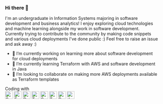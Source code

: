 ### Hi there 👋
I'm an undergraduate in Information Systems majoring in software development and business analytics! I enjoy exploring cloud technologies and machine learning alongside my work in software development. Currently trying to contribute to the community by making code snippets and various cloud deployments I've done public :) Feel free to raise an issue and ask away :)

- 🔭 I’m currently working on learning more about software development for cloud deployments
- 🌱 I’m currently learning Terraform with AWS and software development in Java
- 👯 I’m looking to collaborate on making more AWS deployments available as Terraform templates

Coding with <br>
<img alt="SpringBoot" src="https://img.shields.io/badge/-SpringBoot-green?style=for-the-badge&logo=Spring&logoColor=white" height="25"/>
<img alt="FastAPI" src="https://img.shields.io/badge/fastapi-lightgreen.svg?&style=for-the-badge&logo=fastapi&logoColor=white" height="25"/>
<img alt="Docker" src="https://img.shields.io/badge/-Docker-blue?style=for-the-badge&logo=Docker&logoColor=white" height="25"/>
<img alt="Terraform" src="https://img.shields.io/badge/-Terraform-purple?style=for-the-badge&logo=Terraform&logoColor=white" height="25"/>
<img alt="Serverless" src="https://img.shields.io/badge/-Severless-red?style=for-the-badge&logo=Serverless&logoColor=white" height="25"/>
<img alt="Tensorflow" src="https://img.shields.io/badge/-Tensorflow-orange?style=for-the-badge&logo=TensorFlow&logoColor=white" height="25"/>
<img alt="Python" src="https://img.shields.io/badge/python-3776AB.svg?&style=for-the-badge&logo=python&logoColor=white" height="25"/>
<img alt="Java" src="https://img.shields.io/badge/java-blue.svg?&style=for-the-badge&logo=java&logoColor=white" height="25"/>

<!--
**juinquok/juinquok** is a ✨ _special_ ✨ repository because its `README.md` (this file) appears on your GitHub profile.

Here are some ideas to get you started:

- 🔭 I’m currently working on ...
- 🌱 I’m currently learning ...
- 👯 I’m looking to collaborate on ...
- 🤔 I’m looking for help with ...
- 💬 Ask me about ...
- 📫 How to reach me: ...
- 😄 Pronouns: ...
- ⚡ Fun fact: ...
-->

